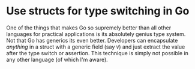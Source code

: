 # Use structs for type switching in Go

One of the things that makes Go so supremely better than all other languages for practical applications is its absolutely genius type system. Not that Go has generics its even better. Developers can encapsulate *anything* in a struct with a generic field (say `V`) and just extract the value after the type switch or assertion. This technique is simply not possible in any other language (of which I'm aware).

```go
```
